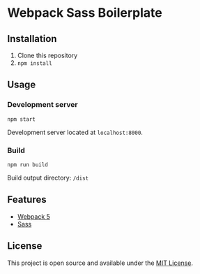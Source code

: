 # Webpack Sass Boilerplate
## Installation
1. Clone this repository
2. `npm install`
## Usage
### Development server
```
npm start
```
Development server located at `localhost:8000`.
### Build
```
npm run build
```
Build output directory: `/dist`
## Features
* [Webpack 5](https://webpack.js.org/)
* [Sass](https://sass-lang.com/)
## License
This project is open source and available under the [MIT License](./LICENSE).

